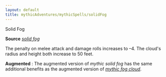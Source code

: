 ```yaml
---
layout: default
title: mythicAdventures/mythicSpells/solidFog
---
```

Solid Fog

**Source** [_solid fog_](spells/solidFog#_solid-fog)

The penalty on melee attack and damage rolls increases to –4. The cloud's radius and height both increase to 50 feet.

**Augmented** : The augmented version of _mythic solid fog_ has the same additional benefits as the augmented version of [_mythic fog cloud_](mythicAdventures/mythicSpells/fogCloud).

